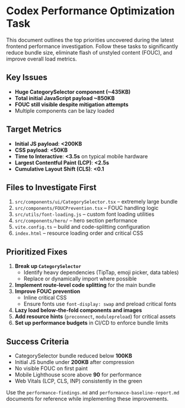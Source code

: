 # Codex Performance Optimization Task

This document outlines the top priorities uncovered during the latest frontend performance investigation. Follow these tasks to significantly reduce bundle size, eliminate flash of unstyled content (FOUC), and improve overall load metrics.

## Key Issues
- **Huge CategorySelector component (~435KB)**
- **Total initial JavaScript payload ~850KB**
- **FOUC still visible despite mitigation attempts**
- Multiple components can be lazy loaded

## Target Metrics
- **Initial JS payload**: **<200KB**
- **CSS payload**: **<50KB**
- **Time to Interactive**: **<3.5s** on typical mobile hardware
- **Largest Contentful Paint (LCP)**: **<2.5s**
- **Cumulative Layout Shift (CLS)**: **<0.1**

## Files to Investigate First
1. `src/components/ui/CategorySelector.tsx` – extremely large bundle
2. `src/components/FOUCPrevention.tsx` – FOUC handling logic
3. `src/utils/font-loading.js` – custom font loading utilities
4. `src/components/hero/` – hero section performance
5. `vite.config.ts` – build and code-splitting configuration
6. `index.html` – resource loading order and critical CSS

## Prioritized Fixes
1. **Break up `CategorySelector`**
   - Identify heavy dependencies (TipTap, emoji picker, data tables)
   - Replace or dynamically import where possible
2. **Implement route‑level code splitting** for the main bundle
3. **Improve FOUC prevention**
   - Inline critical CSS
   - Ensure fonts use `font-display: swap` and preload critical fonts
4. **Lazy load below‑the‑fold components and images**
5. **Add resource hints** (`preconnect`, `modulepreload`) for critical assets
6. **Set up performance budgets** in CI/CD to enforce bundle limits

## Success Criteria
- CategorySelector bundle reduced below **100KB**
- Initial JS bundle under **200KB** after compression
- No visible FOUC on first paint
- Mobile Lighthouse score above **90** for performance
- Web Vitals (LCP, CLS, INP) consistently in the green

Use the `performance-findings.md` and `performance-baseline-report.md` documents for reference while implementing these improvements.
